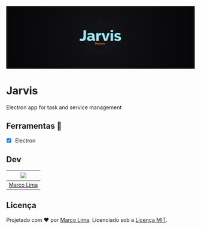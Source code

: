 <img src="https://github.com/Maurelima/Jarvis/blob/master/assets/img/capajarvis.jpg" />

# Jarvis

Electron app for task and service management

## Ferramentas 🧰

- [x] Electron

## Dev

| [<img src="https://avatars.githubusercontent.com/u/59918400?s=400&u=3554ebcf0f75263637516867945ebd371e68da71&v=4" width="75px;"/>](https://github.com/Maurelima) |
| :-----------------------------------------------------------------------------------------------------------------------------------------------------------------: |
|                                                          [Marco Lima](https://github.com/Maurelima)                                                          |

## Licença

Projetado com ♥ por [Marco Lima](https://github.com/Maurelima). Licenciado sob a [Licença MIT](licença).
